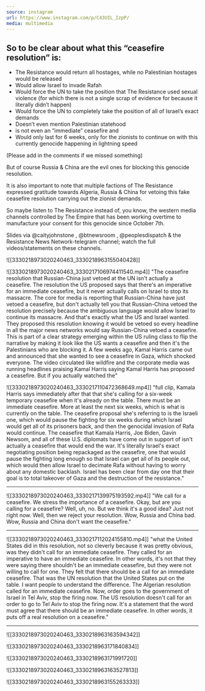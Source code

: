 ```yaml
---
source: instagram
url: https://www.instagram.com/p/C43UIL_IzpP/
media: multimedia
---
```


## So to be clear about what this “ceasefire resolution” is:

- The Resistance would return all hostages, while no Palestinian hostages would be released
- Would allow Israel to invade Rafah
- Would force the UN to take the position that The Resistance used sexual violence (for which there is not a single scrap of evidence for because it literally didn’t happen)
- Would force the UN to completely take the position of all of Israel’s exact demands 
- Doesn’t even mention Palestinian statehood
- is not even an “immediate” ceasefire and
- Would only last for 6 weeks, only for the zionists to continue on with this currently genocide happening in lightning speed 

(Please add in the comments if we missed something)

But of course Russia & China are the evil ones for blocking this genocide resolution.

It is also important to note that multiple factions of The Resistance expressed gratitude towards Algeria, Russia & China for vetoing this fake ceasefire resolution carrying out the zionist demands.

So maybe listen to The Resistance instead of, you know, the western media channels controlled by The Empire that has been working overtime to manufacture your consent for this genocide since October 7th.

Slides via @caityjohnstone , @btnewsroom , @peoplesdispatch & the Resistance News Network-telegram channel; watch the full videos/statements on these channels.

![[3330218973020240463_3330218963155040428]]

![[3330218973020240463_3330217106974411540.mp4]]
	"The ceasefire resolution that Russian-China just vetoed at the UN isn't actually a ceasefire.
	The resolution the US proposed says that there's an imperative for an immediate ceasefire,
	but it never actually calls on Israel to stop its massacre.
	The core for media is reporting that Russian-China have just vetoed a ceasefire, but don't
	actually tell you that Russian-China vetoed the resolution precisely because the ambiguous
	language would allow Israel to continue its massacre.
	And that's exactly what the US and Israel wanted.
	They proposed this resolution knowing it would be vetoed so every headline in all the
	major news networks would say Russian-China vetoed a ceasefire.
	This is part of a clear strategy emerging within the US ruling class to flip the narrative
	by making it look like the US wants a ceasefire and then it's the Palestinians who are blocking
	it.
	A few weeks ago, Kamal Harris came out and announced that she wanted to see a ceasefire
	in Gaza, which shocked everyone.
	The video circulated like wildfire and the corporate media was running headlines praising
	Kamal Harris saying Kamal Harris has proposed a ceasefire.
	But if you actually watched the"

![[3330218973020240463_3330217110472368649.mp4]]
	"full clip, Kamala Harris says immediately after that that she's calling for a six-week
	temporary ceasefire when it's already on the table.
	There must be an immediate ceasefire.
	More at least the next six weeks, which is what is currently on the table.
	The ceasefire proposal she's referring to is the Israeli one, which would pause the
	fighting for six weeks during which Israel would get all of its prisoners back, and then
	the genocidal invasion of Rafa would continue.
	The ceasefire that Kamala Harris, Joe Biden, Gavin Newsom, and all of these U.S. diplomats
	have come out in support of isn't actually a ceasefire that would end the war.
	It's literally Israel's exact negotiating position being repackaged as the ceasefire,
	one that would pause the fighting long enough so that Israel can get all of its people out,
	which would then allow Israel to decimate Rafa without having to worry about any domestic
	backlash.
	Israel has been clear from day one that their goal is to total takeover of Gaza and the
	destruction of the resistance."

---

![[3330218973020240463_3330217139975193592.mp4]]
	"We call for a ceasefire.
	We stress the importance of a ceasefire.
	Okay, but are you calling for a ceasefire?
	Well, uh, no.
	But we think it's a good idea?
	Just not right now.
	Well, then we reject your resolution.
	Wow, Russia and China bad.
	Wow, Russia and China don't want the ceasefire."

---

![[3330218973020240463_3330217112024155810.mp4]]
	"what the United States did in this resolution,
	not so cleverly because it was pretty obvious,
	was they didn't call for an immediate ceasefire.
	They called for an imperative to have an immediate ceasefire.
	In other words, it's not that they were saying
	there shouldn't be an immediate ceasefire,
	but they were not willing to call for one.
	They felt that there should be a call
	for an immediate ceasefire.
	That was the UN resolution
	that the United States put on the table.
	I want people to understand the difference.
	The Algerian resolution called for an immediate ceasefire.
	Now, order goes to the government of Israel
	in Tel Aviv, stop the firing now.
	The US resolution doesn't call for an order
	to go to Tel Aviv to stop the firing now.
	It's a statement that the word must agree
	that there should be an immediate ceasefire.
	In other words, it puts off a real resolution on a ceasefire."

---

![[3330218973020240463_3330218963163594342]]

![[3330218973020240463_3330218963171840834]]

![[3330218973020240463_3330218963171991720]]

![[3330218973020240463_3330218963163527813]]

![[3330218973020240463_3330218963155263333]]

